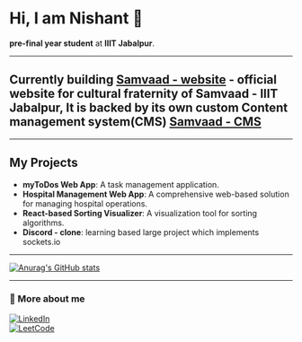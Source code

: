 # Hi, I am Nishant 👋  

**pre-final year student** at **IIIT Jabalpur**.

---

## Currently building  [Samvaad - website](https://github.com/Nishant-k-sagar/samvaad-website) - official website for cultural fraternity of Samvaad - IIIT Jabalpur, It is backed by its own custom Content management system(CMS) [Samvaad - CMS](https://github.com/Nishant-k-sagar/Samvaad-CMS)
---

## My Projects  
- **myToDos Web App**: A task management application.  
- **Hospital Management Web App**: A comprehensive web-based solution for managing hospital operations.  
- **React-based Sorting Visualizer**: A visualization tool for sorting algorithms.
- **Discord - clone**: learning based large project which implements sockets.io

---

[![Anurag's GitHub stats](https://github-readme-stats.vercel.app/api?username=Nishant-k-sagar)](https://github.com/Nishant-k-sagar/github-readme-stats)

---

### 🤝 More about me  
[![LinkedIn](https://img.shields.io/badge/-LinkedIn-0077B5?logo=linkedin&logoColor=white)](https://www.linkedin.com/in/nishant-kumar-sagar/)  
[![LeetCode](https://img.shields.io/badge/-LeetCode-FFA116?logo=leetcode&logoColor=white)](https://leetcode.com/u/nottryingenouf/)  

